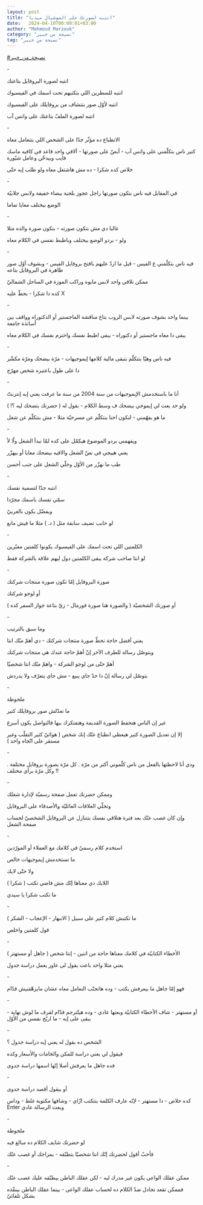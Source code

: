 ```yaml
---
layout: post
title: "انتبه لصورتك على السوشيال ميديا"
date:   2024-04-10T00:00:01+03:00
author: "Mahmoud Marzouk"
category: "نصيحة من خبير"
tag: "نصيحة من خبير"
---
```



[<u>\#نصيحة\_من\_خبير</u>](https://www.facebook.com/hashtag/%D9%86%D8%B5%D9%8A%D8%AD%D8%A9_%D9%85%D9%86_%D8%AE%D8%A8%D9%8A%D8%B1?__eep__=6&__cft__%5b0%5d=AZWytcMp9fYqCqPy6zPe7jtA3H2IdXoF5Mw2ShDX3H99We65UetjldRGPZ5h2jNCqAIDiA3WlnILk8fPbZye3q4smu25KvrdAB_Egi-STZ9GOkOWqhaLZcIENqLv7UssQ6a1Fka70h1R2RYqlGxKE-WqJUjzF1YOLetI8heqM_KAVSkjAtM-kqM9Aek6CS5D4RI&__tn__=*NK-R)

\-

انتبه لصورة البروفايل بتاعتك

انتبه للسطرين اللي بتكتبهم تحت اسمك في الفيسبوك

انتبه لأوّل صور بتتشاف من بروفايلك على الفيسبوك

انتبه لصورة الملفّ بتاعتك على واتس آب

\-

الانطباع ده مؤثّر جدّا على الشخص اللي بتتعامل معاه

كتير ناس بتكلّمني على واتس آب - أبصّ على صورتها - ألاقي
واحد قاعد في كافيه ماسك فايب وبيدخّن وعامل شبّورة

خلاص كده شكرا - ده مش هاشتغل معاه ولو طلب إيه حتّى

\-

في المقابل فيه ناس بتكون صورتها راجل عجوز بلحية بيضاء
خفيفة ولابس جلابيّة

الوضع بيختلف معايا تماما

\-

غالبا دي مش بتكون صورته - بتكون صورة والده مثلا

ولو - بردو الوضع بيختلف وباظبط نفسي في الكلام
معاه

\-

فيه ناس بتكلّمني ع الفيس - قبل ما اردّ عليهم بافتح بروفايل
الفيس - وبشوف أوّل صور ظاهرة في البروفايل بتاعه

ممكن تلاقي واحد لابس مايوه وراكب الموزة في الساحل
الشماليّ

كده دا شكرا - بحطّ عليه X

\-

بينما واحد بشوف صورته لابس الروب بتاع مناقشة الماجستير
أو الدكتوراه وواقف بين أساتذة جامعة

يبقى دا معاه ماجستير أو دكتوراه - يبقى اظبط نفسك واحترم
نفسك في الكلام معاه

\-

فيه ناس وهيّا بتتكلّم بتبقى مالية كلامها إيموجيهات - مرّة
بيضحك ومرّة مكشّر

دا على طول باعتبره شخص مهرّج

\-

أنا ما باستخدمش الإيموجيهات من سنة 2004 من سنة ما عرفت
يعني إيه إنترنتّ

ولو حد بعت لي إيموجي بيضحك ف وسط الكلام - بقول له (
حضرتك بتضحك ليه ؟! )

ما هو يفهّمني - لنكون احنا بنتكلّم عن مسرحيّة مثلا - مش
بنتكلّم عن شغل

\-

ويفهمني بردو الموضوع هيكمّل على كده لمّا نبدأ الشغل ولّا
لأ

يعني هييجي في نصّ الشغل والاقيه بيضحك معايا أو
بيهزّر

طب ما نهزّر من الأوّل وخلّي الشغل على جنب أحسن

\-

انتبه جدّا لتسمية نفسك

سمّي نفسك باسمك مجرّدا

ويفضّل يكون بالعربيّ

لو حابب تضيف سابقة مثل ( د. ) مثلا ما فيش مانع

\-

الكلمتين اللي تحت اسمك على الفيسبوك يكونوا كلمتين
معبّرين

لو انتا صاحب شركة يبقى الكلمتين دول ليهم علاقة بالشركة
فقط

\-

صورة البروفايل إمّا تكون صورة منتجات شركتك

أو لوجو شركتك

أو صورتك الشخصيّة ( والصورة هنا صورة فورمال - زيّ بتاعة
جواز السفر كده )

\-

وما سبق بالترتيب

يعني أفضل حاجة تحطّ صورة منتجات شركتك - دي أهمّ منّك
انتا

وبتوصّل رسالة للطرف الآخر إنّ أهمّ حاجة عندك هي منتجات
شركتك

أهمّ حتّى من لوجو الشركة - واهمّ منّك انتا شخصيّا

بتوصّل لي رسالة إنّ دا حدّ جاي يبيع - مش جاي يتعرّف ولا
يدردش

\-

ملحوظة

ما تعدّلش صور بروفايلك كتير

غير إن الناس هتحفظ الصورة القديمة وهتفتكرك بيها فالتواصل
يكون أسرع

إلا إن تعديل الصورة كتير هيعطي انطباع عنّك إنك شخص (
هوائيّ كثير التقلّب وغير مستقر على اتّجاه واحد )

\-

ودي أنا لاحظتها بالفعل من ناس كلّموني أكتر من مرّة . كل
مرّة بصورة بروفايل مختلفة . وكل مرّة برأي مختلف !!

\-

وممكن حضرتك تعمل صفحة رسميّة لإدارة شغلك

وتخلّي العلاقات العائليّة والأصدقاء على البروفايل

وإن كان غصب عنّك بعد فترة هتلاقي نفسك بتتنازل عن
البروفايل الشخصيّ لحساب صفحة الشغل

\-

استخدم كلام رسميّ في كلامك مع العملاء أو المورّدين

ما تستخدمش إيموجيهات خالص

ولا حتّى لايك

اللايك دي معناها إنّك مش فاضي تكتب ( شكرا )

ما تكتب شكرا يا سيدي

\-

ما تكتبش كلام كتير على سبيل ( الانبهار - الإعجاب -
الشكر )

قول كلمتين واخلص

\-

الأخطاء الكتابيّة في كلامك معناها حاجة من اتنين - إنتا
شخص ( جاهل أو مستهتر )

يعني مثلا واحد باعت يقول لى عاوز يعمل دراسة جدول

\-

فهو إمّا جاهل ما بيعرفش يكتب - وده هاتجنّب التعامل معاه
عشان مايزهّقنيش قدّام

\-

أو مستهتر - شاف الأخطاء الكتابيّة وبعتها عادي - وده
هيتّترجم قدّام لقرف ما لوش نهاية - يبقى على إيه - ما اريّح نفسي من
الأوّل

\-

الشخص ده بقول له يعني إيه دراسة جدول ؟

فيقول لي يعني دراسة للمكن والخامات والأسعار وكده

فده جاهل ما يعرفش أصلا إنّها اسمها دراسة جدوى

\-

أو بيقول أقصد دراسة جدوى

كده خلاص - دا مستهتر - لإنّه عارف الكلمة بتتكتب ازّاي -
وشافها مكتوبة غلط - وداس Enter وبعت الرسالة
عادي

\-

ملحوظة

لو حضرتك شايف الكلام ده مبالغ فيه

فأحبّ أقول لحضرتك إنّك انتا شخصيّا بتطبّقه - بمزاجك أو غصب
عنّك

\-

ممكن عقلك الواعي يكون غير مدرك ليه - لكن عقلك الباطن
بيطبّقه عليك غصب عنّك

فممكن تقعد تجادل ضدّ الكلام ده لحساب عقلك الواعي - بينما
عقلك الباطن بينفّذه بشكل تلقائيّ
